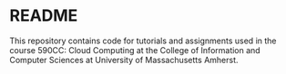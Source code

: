 # README #

This repository contains code for tutorials and assignments used in the course 590CC: Cloud Computing at the College of Information and Computer Sciences at University of Massachusetts Amherst.